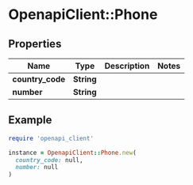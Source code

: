 # OpenapiClient::Phone

## Properties

| Name | Type | Description | Notes |
| ---- | ---- | ----------- | ----- |
| **country_code** | **String** |  |  |
| **number** | **String** |  |  |

## Example

```ruby
require 'openapi_client'

instance = OpenapiClient::Phone.new(
  country_code: null,
  number: null
)
```

